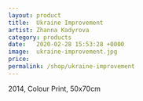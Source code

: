 ```yaml
---
layout: product
title:  Ukraine Improvement
artist: Zhanna Kadyrova
category: products
date:   2020-02-28 15:53:28 +0000
image:  ukraine-improvement.jpg
price:
permalink: /shop/ukraine-improvement
---
```

2014, Colour Print, 50x70cm
